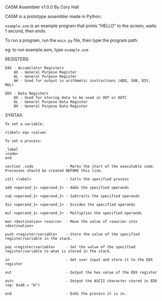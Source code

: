 CASM Assembler v1.0.0 By Cory Hall

CASM is a prototype assembler made in Python.

`example.asm` is an example program that prints "HELLO" to the screen, waits 1 second, then ends.

To run a program, run the `main.py` file, then type the program path.

eg: to run example.asm, type `example.asm`

REGISTERS:
    
    EAX - Accumilator Registers
        AX - General Purpose Register
        AL - General Purpose Register
        AH - Used for output in arithmetic instructions (ADD, SUB, DIV, MUL)

    EDX - Data Registers
        DX - Used for storing data to be used in OUT or OUTC
        DL - General Purpose Data Register
        DH - General Purpose Data Register

SYNTAX:
    
    To set a variable:

    <label> equ <value>

    To set a process: 
    
    _label
    <code>
    end

    section .code               - Marks the start of the executable code. Processes should be created BEFORE this line.
    
    call <label>                - Calls the specified process

    add <operand_1> <operand_2> - Adds the specified operands

    sub <operand_1> <operand_2> - Subtracts the specified operands

    div <operand_1> <operand_2> - Divides the specified operands

    mul <operand_1> <operand_2> - Multiplies the specified operands

    mov <destination> <source>  - Move the value of <source> into <destination>

    push <register/variable>    - Store the value of the specified register/variable in the stack.

    pop <register/variable>     - Set the value of the specified register/variable to what is stored in the stack.

    in                          - Get user input and store it to the EDX register

    out                         - Output the hex value of the EDX register

    outc                        - Output the ASCII character stored in EDX (eg: 0x48 = "H")

    end                         - Ends the process it is in.